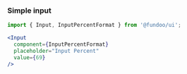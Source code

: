 ### Simple input

```jsx
import { Input, InputPercentFormat } from '@fundoo/ui';

<Input
  component={InputPercentFormat}
  placeholder="Input Percent"
  value={69}
/>
```
